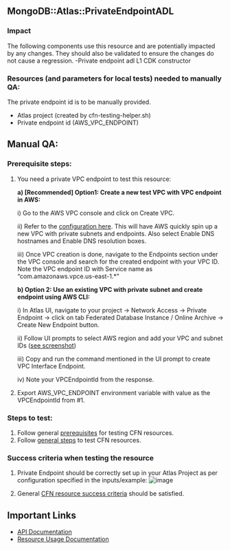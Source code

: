## MongoDB::Atlas::PrivateEndpointADL

### Impact
The following components use this resource and are potentially impacted by any changes. They should also be validated to ensure the changes do not cause a regression.
-Private endpoint adl L1 CDK constructor



### Resources (and parameters for local tests) needed to manually QA:
The private endpoint id is to be manually provided.
- Atlas project (created by cfn-testing-helper.sh)
- Private endpoint id (AWS_VPC_ENDPOINT)

## Manual QA:

### Prerequisite steps:
1. You need a private VPC endpoint to test this resource:
   
   **a) [Recommended] Option1: Create a new test VPC with VPC endpoint in AWS:**
       
   i) Go to the AWS VPC console and click on Create VPC.

      ii) Refer to the [configuration here](https://user-images.githubusercontent.com/122359335/227306518-26eb8155-db09-4db1-8e7d-7a4a9eb1548d.png). This will have AWS quickly spin up a new VPC with private subnets and endpoints. Also select Enable DNS hostnames and Enable DNS resolution boxes.

      iii) Once VPC creation is done, navigate to the Endpoints section under the VPC console and search for the created endpoint with your VPC ID. Note the VPC endpoint ID with Service name as “com.amazonaws.vpce.us-east-1.*”

   **b) Option 2: Use an existing VPC with private subnet and create endpoint using AWS CLI:**

   i) In Atlas UI, navigate to your project -> Network Access -> Private Endpoint -> click on tab Federated Database Instance / Online Archive -> Create New Endpoint button.

   ii) Follow UI prompts to select AWS region and add your VPC and subnet IDs ([see screenshot](https://user-images.githubusercontent.com/122359335/227306584-3205de0c-a0a3-4d79-a20a-925630f10b85.png))

   iii) Copy and run the command mentioned in the UI prompt to create VPC Interface Endpoint.

   iv) Note your VPCEndpointId from the response.


2. Export AWS_VPC_ENDPOINT environment variable with value as the VPCEndpointId from #1.

### Steps to test:
1. Follow general [prerequisites](../../../TESTING.md.md#prerequisites) for testing CFN resources.
2. Follow [general steps](../../../TESTING.md.md#steps) to test CFN resources.

### Success criteria when testing the resource
1. Private Endpoint should be correctly set up in your Atlas Project as per configuration specified in the inputs/example:   ![image](https://user-images.githubusercontent.com/122359335/227305880-c6c70d20-7f38-4885-a3ed-1de7b4921aa3.png)

2. General [CFN resource success criteria](../../../TESTING.md.md#success-criteria-when-testing-the-resource) should be satisfied.

## Important Links
- [API Documentation](https://www.mongodb.com/docs/atlas/reference/api-resources-spec/#tag/Private-Endpoint-Services)
- [Resource Usage Documentation](https://www.mongodb.com/docs/atlas/security-cluster-private-endpoint/#set-up-a-private-endpoint-for-a-dedicated-cluster)